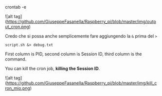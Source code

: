 crontab -e

![alt tag] (https://github.com/GiuseppeFasanella/Raspberry_pi/blob/master/img/output_cron.png)

Credo che si possa anche semplicemente fare aggiungendo la `&` prima del `>`

`script.sh &> debug.txt`

First column is PID, second column is Session ID, third column is the command.

You can kill the cron job, **killing the Session ID**.

![alt tag] (https://github.com/GiuseppeFasanella/Raspberry_pi/blob/master/img/kill_cron_mio.png)
